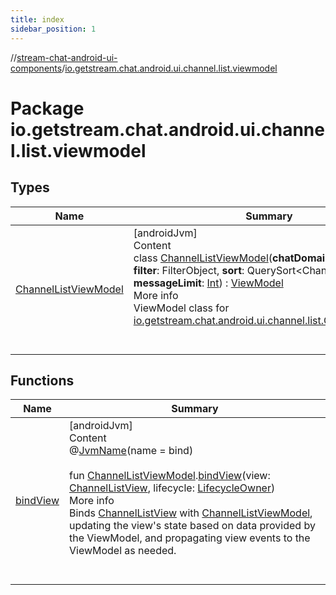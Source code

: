 ```yaml
---
title: index
sidebar_position: 1
---
```

//[stream-chat-android-ui-components](../../index.md)/[io.getstream.chat.android.ui.channel.list.viewmodel](index.md)



# Package io.getstream.chat.android.ui.channel.list.viewmodel  


## Types  
  
|  Name |  Summary | 
|---|---|
| <a name="io.getstream.chat.android.ui.channel.list.viewmodel/ChannelListViewModel///PointingToDeclaration/"></a>[ChannelListViewModel](ChannelListViewModel/index.md)| <a name="io.getstream.chat.android.ui.channel.list.viewmodel/ChannelListViewModel///PointingToDeclaration/"></a>[androidJvm]  <br/>Content  <br/>class [ChannelListViewModel](ChannelListViewModel/index.md)(**chatDomain**: ChatDomain, **filter**: FilterObject, **sort**: QuerySort&lt;Channel&gt;, **limit**: [Int](https://kotlinlang.org/api/latest/jvm/stdlib/kotlin/-int/index.html), **messageLimit**: [Int](https://kotlinlang.org/api/latest/jvm/stdlib/kotlin/-int/index.html)) : [ViewModel](https://developer.android.com/reference/kotlin/androidx/lifecycle/ViewModel.html)  <br/>More info  <br/>ViewModel class for [io.getstream.chat.android.ui.channel.list.ChannelListView](../io.getstream.chat.android.ui.channel.list/ChannelListView/index.md).  <br/><br/><br/>|


## Functions  
  
|  Name |  Summary | 
|---|---|
| <a name="io.getstream.chat.android.ui.channel.list.viewmodel//bindView/io.getstream.chat.android.ui.channel.list.viewmodel.ChannelListViewModel#io.getstream.chat.android.ui.channel.list.ChannelListView#androidx.lifecycle.LifecycleOwner/PointingToDeclaration/"></a>[bindView](bindView.md)| <a name="io.getstream.chat.android.ui.channel.list.viewmodel//bindView/io.getstream.chat.android.ui.channel.list.viewmodel.ChannelListViewModel#io.getstream.chat.android.ui.channel.list.ChannelListView#androidx.lifecycle.LifecycleOwner/PointingToDeclaration/"></a>[androidJvm]  <br/>Content  <br/>@[JvmName](https://kotlinlang.org/api/latest/jvm/stdlib/kotlin.jvm/-jvm-name/index.html)(name = bind)  <br/>  <br/>fun [ChannelListViewModel](ChannelListViewModel/index.md).[bindView](bindView.md)(view: [ChannelListView](../io.getstream.chat.android.ui.channel.list/ChannelListView/index.md), lifecycle: [LifecycleOwner](https://developer.android.com/reference/kotlin/androidx/lifecycle/LifecycleOwner.html))  <br/>More info  <br/>Binds [ChannelListView](../io.getstream.chat.android.ui.channel.list/ChannelListView/index.md) with [ChannelListViewModel](ChannelListViewModel/index.md), updating the view's state based on data provided by the ViewModel, and propagating view events to the ViewModel as needed.  <br/><br/><br/>|

